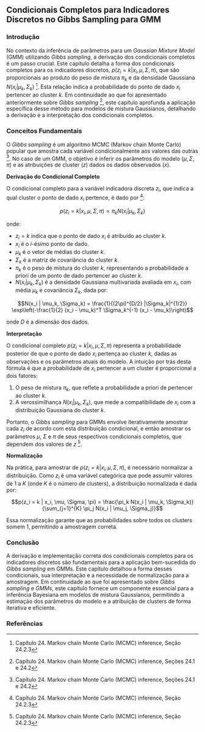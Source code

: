 ## Condicionais Completos para Indicadores Discretos no Gibbs Sampling para GMM

### Introdução
No contexto da inferência de parâmetros para um *Gaussian Mixture Model* (GMM) utilizando *Gibbs sampling*, a derivação dos condicionais completos é um passo crucial. Este capítulo detalha a forma dos condicionais completos para os indicadores discretos, $p(z_i = k | x_i, \mu, \Sigma, \pi)$, que são proporcionais ao produto do peso de mistura $\pi_k$ e da densidade Gaussiana $N(x_i | \mu_k, \Sigma_k)$ [^840]. Esta relação indica a probabilidade do ponto de dado $x_i$ pertencer ao cluster $k$. Em continuidade ao que foi apresentado anteriormente sobre *Gibbs sampling* [^838], este capítulo aprofunda a aplicação específica desse método para modelos de mistura Gaussianos, detalhando a derivação e a interpretação dos condicionais completos.

### Conceitos Fundamentais

O *Gibbs sampling* é um algoritmo MCMC (Markov chain Monte Carlo) popular que amostra cada variável condicionalmente aos valores das outras [^838]. No caso de um GMM, o objetivo é inferir os parâmetros do modelo ($\mu, \Sigma, \pi$) e as atribuições de cluster ($z$) dados os dados observados ($x$).

**Derivação do Condicional Completo**

O condicional completo para a variável indicadora discreta $z_i$, que indica a qual cluster o ponto de dado $x_i$ pertence, é dado por [^840]:

$$p(z_i = k | x_i, \mu, \Sigma, \pi) \propto \pi_k N(x_i | \mu_k, \Sigma_k)$$

onde:
*   $z_i = k$ indica que o ponto de dado $x_i$ é atribuído ao cluster $k$.
*   $x_i$ é o *i*-ésimo ponto de dado.
*   $\mu_k$ é o vetor de médias do cluster *k*.
*   $\Sigma_k$ é a matriz de covariância do cluster *k*.
*   $\pi_k$ é o peso de mistura do cluster *k*, representando a probabilidade a priori de um ponto de dado pertencer ao cluster *k*.
*   $N(x_i | \mu_k, \Sigma_k)$ é a densidade Gaussiana multivariada avaliada em $x_i$, com média $\mu_k$ e covariância $\Sigma_k$, dada por:

$$N(x_i | \mu_k, \Sigma_k) = \frac{1}{(2\pi)^{D/2} |\Sigma_k|^{1/2}} \exp\left(-\frac{1}{2} (x_i - \mu_k)^T \Sigma_k^{-1} (x_i - \mu_k)\right)$$

onde *D* é a dimensão dos dados.

**Interpretação**

O condicional completo $p(z_i = k | x_i, \mu, \Sigma, \pi)$ representa a probabilidade posterior de que o ponto de dado $x_i$ pertença ao cluster $k$, dadas as observações e os parâmetros atuais do modelo. A intuição por trás desta fórmula é que a probabilidade de $x_i$ pertencer a um cluster é proporcional a dois fatores:

1.  O peso de mistura $\pi_k$, que reflete a probabilidade a priori de pertencer ao cluster *k*.
2.  A verossimilhança $N(x_i | \mu_k, \Sigma_k)$, que mede a compatibilidade de $x_i$ com a distribuição Gaussiana do cluster *k*.

Portanto, o *Gibbs sampling* para GMMs envolve iterativamente amostrar cada $z_i$ de acordo com esta distribuição condicional, e então amostrar os parâmetros $\mu$, $\Sigma$ e $\pi$ de seus respectivos condicionais completos, que dependem dos valores de $z$ [^840].

**Normalização**

Na prática, para amostrar de $p(z_i = k | x_i, \mu, \Sigma, \pi)$, é necessário normalizar a distribuição. Como $z_i$ é uma variável categórica que pode assumir valores de 1 a *K* (onde *K* é o número de clusters), a distribuição normalizada é dada por:

$$p(z_i = k | x_i, \mu, \Sigma, \pi) = \frac{\pi_k N(x_i | \mu_k, \Sigma_k)}{\sum_{j=1}^{K} \pi_j N(x_i | \mu_j, \Sigma_j)}$$

Essa normalização garante que as probabilidades sobre todos os clusters somem 1, permitindo a amostragem correta.

### Conclusão

A derivação e implementação correta dos condicionais completos para os indicadores discretos são fundamentais para a aplicação bem-sucedida do *Gibbs sampling* em GMMs. Este capítulo detalhou a forma desses condicionais, sua interpretação e a necessidade de normalização para a amostragem. Em continuidade ao que foi apresentado sobre *Gibbs sampling* e *GMMs*, este capítulo fornece um componente essencial para a inferência Bayesiana em modelos de mistura Gaussianos, permitindo a estimação dos parâmetros do modelo e a atribuição de clusters de forma iterativa e eficiente.

### Referências
[^838]: Capítulo 24. Markov chain Monte Carlo (MCMC) inference, Seções 24.1 e 24.2
[^840]: Capítulo 24. Markov chain Monte Carlo (MCMC) inference, Seção 24.2.3

<!-- END -->